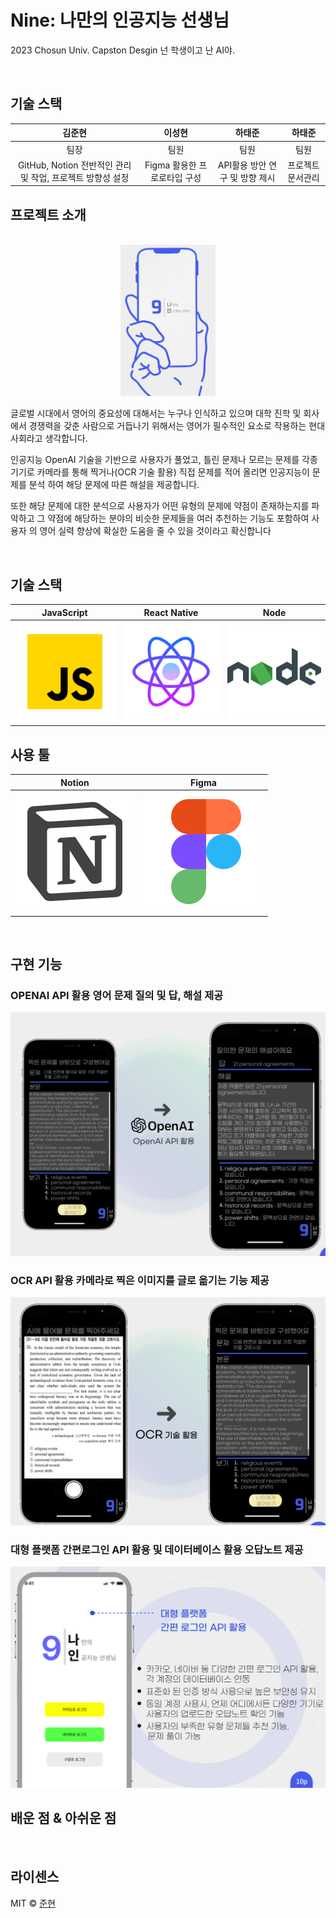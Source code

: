 # Nine: 나만의 인공지능 선생님

2023 Chosun Univ. Capston Desgin
넌 학생이고 난 AI야.

<br>

## 기술 스택

|                           김준현                           |            이성현            |             하태준             |      하태준       |
| :--------------------------------------------------------: | :--------------------------: | :----------------------------: | :---------------: |
|                            팀장                            |             팀원             |              팀원              |       팀원        |
| GitHub, Notion 전반적인 관리 및 작업, 프로젝트 방향성 설정 | Figma 활용한 프로로타입 구성 | API활용 방안 연구 및 방향 제시 | 프로젝트 문서관리 |

## 프로젝트 소개

<p align="justify">
  
<p align="center">
<br>
  <img src="./images/common/readme-main.png" width="30%" height="auto">
<br>
</p>

글로벌 시대에서 영어의 중요성에 대해서는 누구나 인식하고 있으며 대학 진학 및 회사에서 경쟁력을 갖춘
사람으로 거듭나기 위해서는 영어가 필수적인 요소로 작용하는 현대 사회라고 생각합니다.

인공지능 OpenAI 기술을 기반으로 사용자가 풀었고, 틀린 문제나 모르는 문제를 각종 기기로 카메라를 통해 찍거나(OCR 기술 활용) 직접 문제를 적어
올리면 인공지능이 문제를 분석 하여 해당 문제에 따른 해설을 제공합니다.

또한 해당 문제에 대한 분석으로 사용자가 어떤 유형의 문제에 약점이 존재하는지를 파악하고 그 약점에 해당하는 분야의 비슷한 문제들을 여러 추천하는
기능도 포함하여 사용자 의 영어 실력 향상에 확실한 도움을 줄 수 있을 것이라고 확신합니다

<br>

## 기술 스택

| JavaScript | React Native |  Node   |
| :--------: | :----------: | :-----: |
|   ![js]    |    ![rn]     | ![node] |

## 사용 툴

|  Notion   |  Figma   |
| :-------: | :------: |
| ![notion] | ![figma] |

<br>

## 구현 기능

### OPENAI API 활용 영어 문제 질의 및 답, 해설 제공

![openai]

### OCR API 활용 카메라로 찍은 이미지를 글로 옮기는 기능 제공

![ocr]

### 대형 플랫폼 간편로그인 API 활용 및 데이터베이스 활용 오답노트 제공

![login]

## 배운 점 & 아쉬운 점

<p align="justify">

</p>

<br>

## 라이센스

MIT &copy; [준현](https://dduneon.tistory.com)

<!-- Stack Icon Refernces -->

[main]: /images/common/readme-main.png
[ocr]: /images/common/readme-ocr.png
[login]: /images/common/readme-login.png
[openai]: /images/common/readme-openai.png
[js]: /images/stack/javascript.svg
[rn]: /images/stack/react-native.svg
[figma]: /images/stack/figma.svg
[notion]: /images/stack/notion.svg
[node]: /images/stack/node.svg
